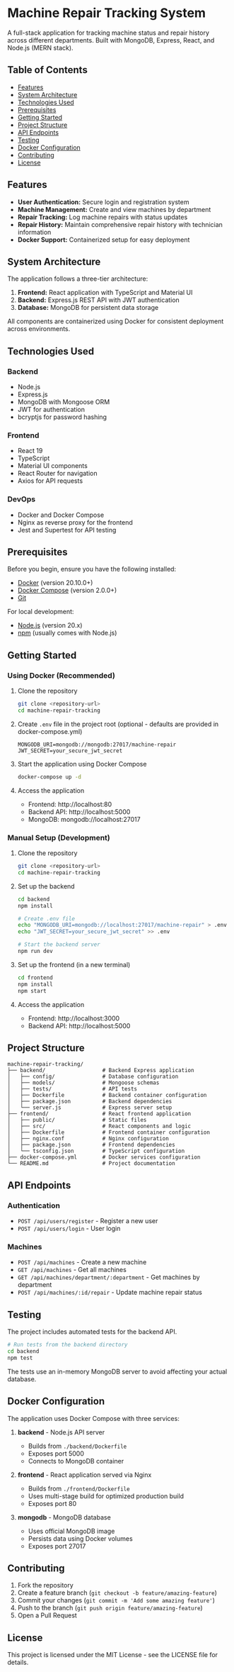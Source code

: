 # Machine Repair Tracking System

A full-stack application for tracking machine status and repair history across different departments. Built with MongoDB, Express, React, and Node.js (MERN stack).

## Table of Contents
- [Features](#features)
- [System Architecture](#system-architecture)
- [Technologies Used](#technologies-used)
- [Prerequisites](#prerequisites)
- [Getting Started](#getting-started)
- [Project Structure](#project-structure)
- [API Endpoints](#api-endpoints)
- [Testing](#testing)
- [Docker Configuration](#docker-configuration)
- [Contributing](#contributing)
- [License](#license)

## Features

- **User Authentication:** Secure login and registration system
- **Machine Management:** Create and view machines by department
- **Repair Tracking:** Log machine repairs with status updates
- **Repair History:** Maintain comprehensive repair history with technician information
- **Docker Support:** Containerized setup for easy deployment

## System Architecture

The application follows a three-tier architecture:

1. **Frontend:** React application with TypeScript and Material UI
2. **Backend:** Express.js REST API with JWT authentication
3. **Database:** MongoDB for persistent data storage

All components are containerized using Docker for consistent deployment across environments.

## Technologies Used

### Backend
- Node.js
- Express.js
- MongoDB with Mongoose ORM
- JWT for authentication
- bcryptjs for password hashing

### Frontend
- React 19
- TypeScript
- Material UI components
- React Router for navigation
- Axios for API requests

### DevOps
- Docker and Docker Compose
- Nginx as reverse proxy for the frontend
- Jest and Supertest for API testing

## Prerequisites

Before you begin, ensure you have the following installed:

- [Docker](https://www.docker.com/get-started) (version 20.10.0+)
- [Docker Compose](https://docs.docker.com/compose/install/) (version 2.0.0+)
- [Git](https://git-scm.com/downloads)

For local development:
- [Node.js](https://nodejs.org/) (version 20.x)
- [npm](https://www.npmjs.com/) (usually comes with Node.js)

## Getting Started

### Using Docker (Recommended)

1. Clone the repository
   ```bash
   git clone <repository-url>
   cd machine-repair-tracking
   ```

2. Create `.env` file in the project root (optional - defaults are provided in docker-compose.yml)
   ```
   MONGODB_URI=mongodb://mongodb:27017/machine-repair
   JWT_SECRET=your_secure_jwt_secret
   ```

3. Start the application using Docker Compose
   ```bash
   docker-compose up -d
   ```

4. Access the application
   - Frontend: http://localhost:80
   - Backend API: http://localhost:5000
   - MongoDB: mongodb://localhost:27017

### Manual Setup (Development)

1. Clone the repository
   ```bash
   git clone <repository-url>
   cd machine-repair-tracking
   ```

2. Set up the backend
   ```bash
   cd backend
   npm install
   
   # Create .env file
   echo "MONGODB_URI=mongodb://localhost:27017/machine-repair" > .env
   echo "JWT_SECRET=your_secure_jwt_secret" >> .env
   
   # Start the backend server
   npm run dev
   ```

3. Set up the frontend (in a new terminal)
   ```bash
   cd frontend
   npm install
   npm start
   ```

4. Access the application
   - Frontend: http://localhost:3000
   - Backend API: http://localhost:5000

## Project Structure

```
machine-repair-tracking/
├── backend/                  # Backend Express application
│   ├── config/               # Database configuration
│   ├── models/               # Mongoose schemas
│   ├── tests/                # API tests
│   ├── Dockerfile            # Backend container configuration
│   ├── package.json          # Backend dependencies
│   └── server.js             # Express server setup
├── frontend/                 # React frontend application
│   ├── public/               # Static files
│   ├── src/                  # React components and logic
│   ├── Dockerfile            # Frontend container configuration
│   ├── nginx.conf            # Nginx configuration
│   ├── package.json          # Frontend dependencies
│   └── tsconfig.json         # TypeScript configuration
├── docker-compose.yml        # Docker services configuration
└── README.md                 # Project documentation
```

## API Endpoints

### Authentication
- `POST /api/users/register` - Register a new user
- `POST /api/users/login` - User login

### Machines
- `POST /api/machines` - Create a new machine
- `GET /api/machines` - Get all machines
- `GET /api/machines/department/:department` - Get machines by department
- `POST /api/machines/:id/repair` - Update machine repair status

## Testing

The project includes automated tests for the backend API.

```bash
# Run tests from the backend directory
cd backend
npm test
```

The tests use an in-memory MongoDB server to avoid affecting your actual database.

## Docker Configuration

The application uses Docker Compose with three services:

1. **backend** - Node.js API server
   - Builds from `./backend/Dockerfile`
   - Exposes port 5000
   - Connects to MongoDB container

2. **frontend** - React application served via Nginx
   - Builds from `./frontend/Dockerfile`
   - Uses multi-stage build for optimized production build
   - Exposes port 80

3. **mongodb** - MongoDB database
   - Uses official MongoDB image
   - Persists data using Docker volumes
   - Exposes port 27017

## Contributing

1. Fork the repository
2. Create a feature branch (`git checkout -b feature/amazing-feature`)
3. Commit your changes (`git commit -m 'Add some amazing feature'`)
4. Push to the branch (`git push origin feature/amazing-feature`)
5. Open a Pull Request

## License

This project is licensed under the MIT License - see the LICENSE file for details.
